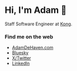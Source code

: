 # Hi, I'm Adam 👋

<!-- <img align="right" width="200" height="200" src="https://github.com/adamdehaven/adamdehaven/blob/master/octocat-animated.gif" alt="Octocat avatar"> -->

Staff Software Engineer at [Kong](https://konghq.com/).

### Find me on the web

- [AdamDeHaven.com](https://www.adamdehaven.com/)
- [Bluesky](https://bsky.app/profile/adamdehaven.com)
- [X/Twitter](https://twitter.com/adamdehaven)
- [LinkedIn](https://www.linkedin.com/in/adamdehaven)
